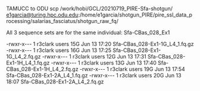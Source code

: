 TAMUCC to ODU
scp /work/hobi/GCL/20210719_PIRE-Sfa-shotgun/ e1garcia@turing.hpc.odu.edu:/home/e1garcia/shotgun_PIRE/pire_ssl_data_processing/salarias_fasciatus/shotgun_raw_fq/

All 3 sequence sets are for the same individual: Sfa-CBas_028_Ex1

-rwxr-x--- 1 r3clark users  15G Jun 13 17:20 Sfa-CBas_028-Ex1-1G_L4_1.fq.gz
-rwxr-x--- 1 r3clark users  16G Jun 13 17:25 Sfa-CBas_028-Ex1-1G_L4_2.fq.gz
-rwxr-x--- 1 r3clark users  12G Jun 13 17:31 Sfa-CBas_028-Ex1-1H_L4_1.fq.gz
-rwxr-x--- 1 r3clark users  13G Jun 13 17:40 Sfa-CBas_028-Ex1-1H_L4_2.fq.gz
-rwxr-x--- 1 r3clark users  19G Jun 13 17:54 Sfa-CBas_028-Ex1-2A_L4_1.fq.gz
-rwxr-x--- 1 r3clark users  20G Jun 13 18:07 Sfa-CBas_028-Ex1-2A_L4_2.fq.gz
